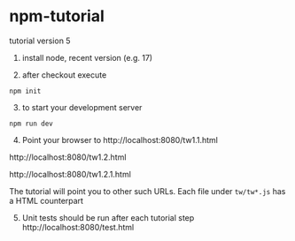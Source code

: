 # npm-tutorial
tutorial version 5

1. install node, recent version (e.g. 17)

2. after checkout execute
```
npm init
```
3. to start your development server
```
npm run dev
```
4. Point your browser to
http://localhost:8080/tw1.1.html

http://localhost:8080/tw1.2.html

http://localhost:8080/tw1.2.1.html

The tutorial will point you to other such URLs. Each file under `tw/tw*.js` has a HTML counterpart

5. Unit tests should be run after each tutorial step
http://localhost:8080/test.html

